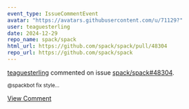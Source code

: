 ```yaml
---
event_type: IssueCommentEvent
avatar: "https://avatars.githubusercontent.com/u/71129?"
user: teaguesterling
date: 2024-12-29
repo_name: spack/spack
html_url: https://github.com/spack/spack/pull/48304
repo_url: https://github.com/spack/spack
---
```


<a href='https://github.com/teaguesterling' target='_blank'>teaguesterling</a> commented on issue <a href='https://github.com/spack/spack/pull/48304' target='_blank'>spack/spack#48304</a>.

<small>@spackbot fix style...</small>

<a href='https://github.com/spack/spack/pull/48304' target='_blank'>View Comment</a>